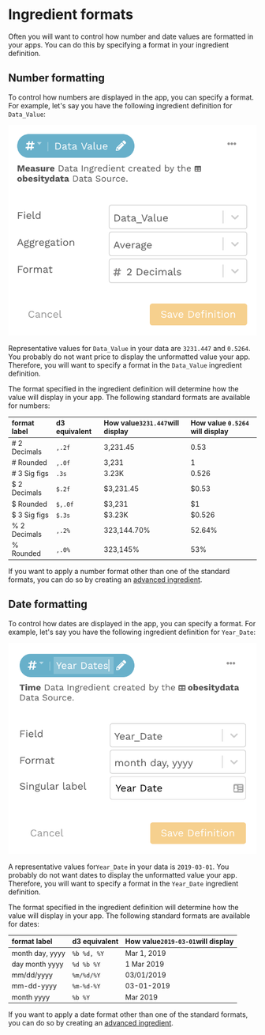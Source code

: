 # Ingredient formats

Often you will want to control how number and date values are formatted in your apps. You can do this by specifying a format in your ingredient definition. 

## Number formatting

To control how numbers are displayed in the app, you can specify a format. For example, let's say you have the following ingredient definition for `Data_Value`:

![Measure with &quot;\# 2 Decimals&quot; format ](../../../.gitbook/assets/image%20%2840%29.png)

Representative values for `Data_Value` in your data are `3231.447` and `0.5264`. You probably do  not want price to display the unformatted value your app. Therefore, you will want to specify a format in the `Data_Value` ingredient definition. 

The format specified in the ingredient definition will determine how the value will display in your app. The following standard formats are available for numbers: 

| format label | d3 equivalent | How value`3231.447`will display | How value `0.5264` will display |
| :--- | :--- | :--- | :--- |
| \# 2 Decimals | `,.2f` | 3,231.45 | 0.53 |
| \# Rounded | `,.0f` | 3,231 | 1 |
| \# 3 Sig figs | `.3s` | 3.23K | 0.526 |
| $ 2 Decimals | `$.2f` | $3,231.45 | $0.53 |
| $ Rounded | `$,.0f` | $3,231 | $1 |
| $ 3 Sig figs | `$.3s` | $3.23K | $0.526 |
| % 2 Decimals | `,.2%` | 323,144.70% | 52.64% |
| % Rounded | `,.0%` | 323,145% | 53% |

If you want to apply a number format other than one of the standard formats, you can do so by creating an [advanced ingredient](defining-ingredients.md#advanced-ingredients). 

## Date formatting

To control how dates are displayed in the app, you can specify a format. For example, let's say you have the following ingredient definition for `Year_Date`:

![Time dimension with &quot;month day, yyyy&quot; format](../../../.gitbook/assets/image%20%2825%29.png)

A representative values for`Year_Date` in your data is `2019-03-01`. You probably do  not want dates to display the unformatted value your app. Therefore, you will want to specify a format in the `Year_Date` ingredient definition. 

The format specified in the ingredient definition will determine how the value will display in your app. The following standard formats are available for dates: 

| format label | d3 equivalent | How value`2019-03-01`will display |
| :--- | :--- | :--- |
| month day, yyyy | `%b %d, %Y` | Mar 1, 2019 |
| day month yyyy | `%d %b %Y` | 1 Mar 2019 |
| mm/dd/yyyy | `%m/%d/%Y` | 03/01/2019 |
| mm-dd-yyyy | `%m-%d-%Y` | 03-01-2019 |
| month yyyy | `%b %Y` | Mar 2019 |

If you want to apply a date format other than one of the standard formats, you can do so by creating an [advanced ingredient](defining-ingredients.md#advanced-ingredients). 

